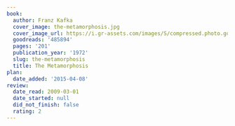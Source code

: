 ```yaml
---
book:
  author: Franz Kafka
  cover_image: the-metamorphosis.jpg
  cover_image_url: https://i.gr-assets.com/images/S/compressed.photo.goodreads.com/books/1359061917l/485894._SY160_.jpg
  goodreads: '485894'
  pages: '201'
  publication_year: '1972'
  slug: the-metamorphosis
  title: The Metamorphosis
plan:
  date_added: '2015-04-08'
review:
  date_read: 2009-03-01
  date_started: null
  did_not_finish: false
  rating: 2
---
```

